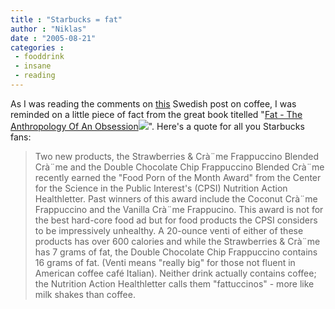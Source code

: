 ```yaml
---
title : "Starbucks = fat"
author : "Niklas"
date : "2005-08-21"
categories : 
 - fooddrink
 - insane
 - reading
---
```


As I was reading the comments on [this](http://manolo.se/index.php?p=419) Swedish post on coffee, I was reminded on a little piece of fact from the great book titelled "[Fat - The Anthropology Of An Obsession](http://www.amazon.com/exec/obidos/redirect?link_code=ur2&camp=1789&tag=niklasblog-20&creative=9325&path=tg/detail/-/1585423866)![](http://www.assoc-amazon.com/e/ir?t=niklasblog-20&l=ur2&o=1)". Here's a quote for all you Starbucks fans:

> Two new products, the Strawberries & Crà¨me Frappuccino Blended Crà¨me and the Double Chocolate Chip Frappuccino Blended Crà¨me recently earned the "Food Porn of the Month Award" from the Center for the Science in the Public Interest's (CPSI) Nutrition Action Healthletter. Past winners of this award include the Coconut Crà¨me Frappuccino and the Vanilla Crà¨me Frappucino. This award is not for the best hard-core food ad but for food products the CPSI considers to be impressively unhealthy. A 20-ounce venti of either of these products has over 600 calories and while the Strawberries & Crà¨me has 7 grams of fat, the Double Chocolate Chip Frappuccino contains 16 grams of fat. (Venti means "really big" for those not fluent in American coffee café Italian). Neither drink actually contains coffee; the Nutrition Action Healthletter calls them "fattuccinos" - more like milk shakes than coffee.
